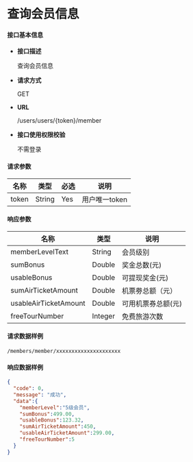# 查询会员信息

#### **接口基本信息**

* **接口描述**

  查询会员信息

* **请求方式**

  GET

* **URL**

  /users/users/{token}/member

* **接口使用权限校验**

  不需登录

#### **请求参数**

| 名称 | 类型 | 必选 | 说明 |
| --- | --- | --- | --- |
| token | String | Yes | 用户唯一token |

#### **响应参数**

| 名称 | 类型 | 说明 |
| --- | --- | --- |
| memberLevelText | String | 会员级别 |
| sumBonus | Double | 奖金总数(元) |
| usableBonus | Double | 可提现奖金(元) |
| sumAirTicketAmount | Double | 机票劵总额（元）|
| usableAirTicketAmount | Double | 可用机票券总额(元) |
| freeTourNumber | Integer | 免费旅游次数 |



#### **请求数据样例**

```url
/members/member/xxxxxxxxxxxxxxxxxxxxx
```

#### **响应数据样例**

```json
{
  "code": 0,
  "message": "成功",
  "data":{
    "memberLevel":"5级会员",
    "sumBonus":499.00,
    "usableBonus":123.32,
    "sumAirTicketAmount":450,
    "usableAirTicketAmount":299.00,
    "freeTourNumber":5
  }
}
```



